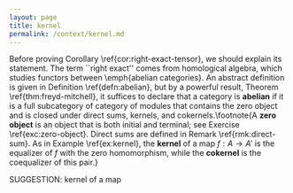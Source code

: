 ```yaml
---
layout: page
title: kernel
permalink: /context/kernel.md
---
```

Before proving Corollary \ref{cor:right-exact-tensor}, we should explain its statement. The term ``right exact'' comes from homological algebra, which studies functors between  \emph{abelian categories}. An abstract definition is given in Definition \ref{defn:abelian}, but by a powerful result, Theorem \ref{thm:freyd-mitchell}, it suffices to declare that a category is **abelian** if it is a full subcategory of category of modules that contains the zero object and is closed under direct sums, kernels, and cokernels.\footnote{A **zero object** is an object that is both initial and terminal; see Exercise \ref{exc:zero-object}. Direct sums are defined in Remark \ref{rmk:direct-sum}. As in Example \ref{ex:kernel}, the **kernel** of a map $f : A \to A'$ is the equalizer of $f$ with the zero homomorphism, while the **cokernel** is the coequalizer of this pair.}

SUGGESTION: kernel of a map